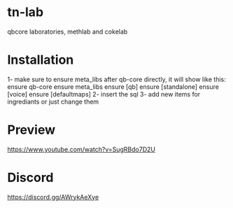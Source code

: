 # tn-lab

qbcore laboratories, methlab and cokelab

# Installation

 1- make sure to ensure meta_libs after qb-core directly, it will show like this: 
 ensure qb-core 
 ensure meta_libs 
 ensure [qb] 
 ensure [standalone] 
 ensure [voice] 
 ensure [defaultmaps]
 2- insert the sql 
 3- add new items for ingrediants or just change them

# Preview
https://www.youtube.com/watch?v=SugRBdo7D2U

# Discord
https://discord.gg/AWrykAeXye
